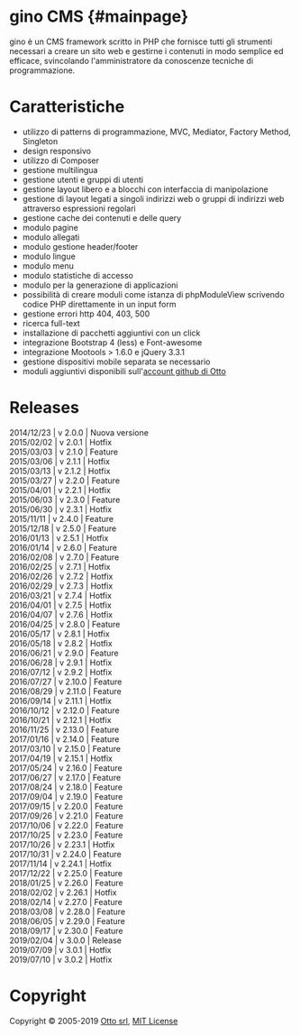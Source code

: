 # gino CMS {#mainpage}

gino è un CMS framework scritto in PHP che fornisce tutti gli strumenti necessari a creare un sito web e gestirne i contenuti in modo semplice ed efficace, svincolando l'amministratore da conoscenze tecniche di programmazione.

# Caratteristiche
- utilizzo di patterns di programmazione, MVC, Mediator, Factory Method, Singleton
- design responsivo
- utilizzo di Composer
- gestione multilingua
- gestione utenti e gruppi di utenti
- gestione layout libero e a blocchi con interfaccia di manipolazione
- gestione di layout legati a singoli indirizzi web o gruppi di indirizzi web attraverso espressioni regolari
- gestione cache dei contenuti e delle query
- modulo pagine
- modulo allegati
- modulo gestione header/footer
- modulo lingue
- modulo menu
- modulo statistiche di accesso
- modulo per la generazione di applicazioni
- possibilità di creare moduli come istanza di phpModuleView scrivendo codice PHP direttamente in un input form
- gestione errori http 404, 403, 500
- ricerca full-text
- installazione di pacchetti aggiuntivi con un click
- integrazione Bootstrap 4 (less) e Font-awesome
- integrazione Mootools > 1.6.0 e jQuery 3.3.1
- gestione dispositivi mobile separata se necessario
- moduli aggiuntivi disponibili sull'[account github di Otto](http://github.com/otto-torino)

# Releases
2014/12/23 | v 2.0.0 | Nuova versione   
2015/02/02 | v 2.0.1 | Hotfix   
2015/03/03 | v 2.1.0 | Feature   
2015/03/06 | v 2.1.1 | Hotfix   
2015/03/13 | v 2.1.2 | Hotfix   
2015/03/27 | v 2.2.0 | Feature   
2015/04/01 | v 2.2.1 | Hotfix   
2015/06/03 | v 2.3.0 | Feature   
2015/06/30 | v 2.3.1 | Hotfix   
2015/11/11 | v 2.4.0 | Feature  
2015/12/18 | v 2.5.0 | Feature  
2016/01/13 | v 2.5.1 | Hotfix  
2016/01/14 | v 2.6.0 | Feature  
2016/02/08 | v 2.7.0 | Feature  
2016/02/25 | v 2.7.1 | Hotfix  
2016/02/26 | v 2.7.2 | Hotfix  
2016/02/29 | v 2.7.3 | Hotfix  
2016/03/21 | v 2.7.4 | Hotfix  
2016/04/01 | v 2.7.5 | Hotfix  
2016/04/07 | v 2.7.6 | Hotfix  
2016/04/25 | v 2.8.0 | Feature  
2016/05/17 | v 2.8.1 | Hotfix  
2016/05/18 | v 2.8.2 | Hotfix  
2016/06/21 | v 2.9.0 | Feature  
2016/06/28 | v 2.9.1 | Hotfix  
2016/07/12 | v 2.9.2 | Hotfix  
2016/07/27 | v 2.10.0 | Feature  
2016/08/29 | v 2.11.0 | Feature  
2016/09/14 | v 2.11.1 | Hotfix  
2016/10/12 | v 2.12.0 | Feature  
2016/10/21 | v 2.12.1 | Hotfix  
2016/11/25 | v 2.13.0 | Feature  
2017/01/16 | v 2.14.0 | Feature  
2017/03/10 | v 2.15.0 | Feature  
2017/04/19 | v 2.15.1 | Hotfix  
2017/05/24 | v 2.16.0 | Feature  
2017/06/27 | v 2.17.0 | Feature  
2017/08/24 | v 2.18.0 | Feature  
2017/09/04 | v 2.19.0 | Feature  
2017/09/15 | v 2.20.0 | Feature  
2017/09/26 | v 2.21.0 | Feature  
2017/10/06 | v 2.22.0 | Feature  
2017/10/25 | v 2.23.0 | Feature  
2017/10/26 | v 2.23.1 | Hotfix  
2017/10/31 | v 2.24.0 | Feature  
2017/11/14 | v 2.24.1 | Hotfix  
2017/12/22 | v 2.25.0 | Feature  
2018/01/25 | v 2.26.0 | Feature  
2018/02/02 | v 2.26.1 | Hotfix  
2018/02/14 | v 2.27.0 | Feature  
2018/03/08 | v 2.28.0 | Feature  
2018/06/05 | v 2.29.0 | Feature  
2018/09/17 | v 2.30.0 | Feature  
2019/02/04 | v 3.0.0 | Release  
2019/07/09 | v 3.0.1 | Hotfix  
2019/07/10 | v 3.0.2 | Hotfix  

# Copyright
Copyright © 2005-2019 [Otto srl](http://www.otto.to.it), [MIT License](http://opensource.org/licenses/MIT)
